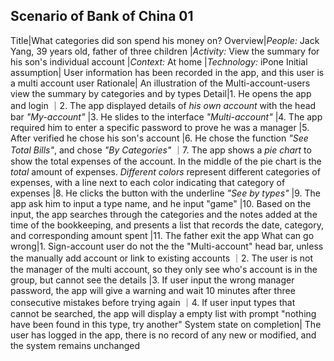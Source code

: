 ## Scenario of Bank of China 01
Title|What categories did son spend his money on?
Overview|*People:* Jack Yang, 39 years old, father of three children
|*Activity:* View the summary for his son's individual account
|*Context:* At home
|*Technology:* iPone
Initial assumption| User information has been recorded in the app, and this user is a multi account user
Rationale| An illustration of the Multi-account-users view the summary by categories and by types
Detail|1. He opens the app and login
｜2. The app displayed details of _his own account_ with the head bar _"My-account"_
|3. He slides to the interface _"Multi-account"_
|4. The app required him to enter a specific password to prove he was a manager
|5. After verified he chose his son's account
|6. He chose the function _"See Total Bills"_, and chose _"By Categories"_
｜7. The app shows a _pie chart_ to show the total expenses of the account. In the middle of the pie chart is the _total_ amount of expenses. _Different colors_ represent different categories of expenses, with a line next to each color indicating that category of expenses
|8. He clicks the button with the underline _"See by types"_
|9. The app ask him to input a type name, and he input "game"
|10. Based on the input, the app searches through the categories and the notes added at the time of the bookkeeping, and presents a list that records the date, category, and corresponding amount spent
|11. The father exit the app
What can go wrong|1. Sign-account user do not the the "Multi-account" head bar, unless the manually add account or link to existing accounts
｜2. The user is not the manager of the multi account, so they only see who's account is in the group, but cannot see the details
|3. If user input the wrong manager password, the app will give a warning and wait 10 minutes after three consecutive mistakes before trying again
｜4. If user input types that cannot be searched, the app will display a empty list with prompt "nothing have been found in this type, try another"
System state on completion| The user has logged in the app, there is no record of any new or modified, and the system remains unchanged